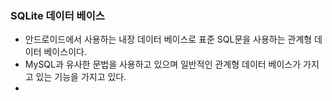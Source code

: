 ### SQLite 데이터 베이스

- 안드로이드에서 사용하는 내장 데이터 베이스로 표준 SQL문을 사용하는 관계형 데이터 베이스이다.
- MySQL과 유사한 문법을 사용하고 있으며 일반적인 관계형 데이터 베이스가 가지고 있는 기능을 가지고 있다.
- 